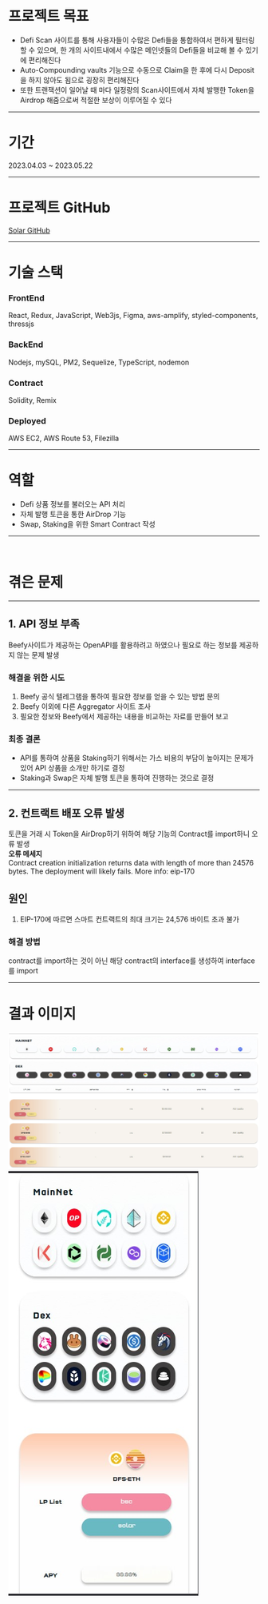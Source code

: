 # 프로젝트 목표

- Defi Scan 사이트를 통해 사용자들이 수많은 Defi들을 통합하여서 편하게 필터링 할 수 있으며, 한 개의 사이트내에서 수많은 메인넷들의 Defi들을 비교해 볼 수 있기에 편리해진다
- Auto-Compounding vaults 기능으로 수동으로 Claim을 한 후에 다시 Deposit을 하지 않아도 됨으로 굉장히 편리해진다
- 또한 트랜잭션이 일어날 때 마다 일정량의 Scan사이트에서 자체 발행한 Token을 Airdrop 해줌으로써 적절한 보상이 이루어질 수 있다

---

# 기간

2023.04.03 ~ 2023.05.22

---

# 프로젝트 GitHub

[Solar GitHub](https://github.com/rainbow96bear/Solar)

---

# 기술 스택
### FrontEnd

React, Redux, JavaScript, Web3js, Figma, aws-amplify, styled-components, thressjs

### BackEnd

Nodejs, mySQL, PM2, Sequelize, TypeScript, nodemon

### Contract

Solidity, Remix

### Deployed

AWS EC2, AWS Route 53, Filezilla

-----

# 역할

- Defi 상품 정보를 불러오는 API 처리
- 자체 발행 토큰을 통한 AirDrop 기능
- Swap, Staking을 위한 Smart Contract 작성

---

<br>

# 겪은 문제

---

## 1. API 정보 부족

Beefy사이트가 제공하는 OpenAPI를 활용하려고 하였으나 필요로 하는 정보를 제공하지 않는 문제 발생

### 해결을 위한 시도

1. Beefy 공식 텔레그램을 통하여 필요한 정보를 얻을 수 있는 방법 문의
2. Beefy 이외에 다른 Aggregator 사이트 조사
3. 필요한 정보와 Beefy에서 제공하는 내용을 비교하는 자료를 만들어 보고

### 최종 결론

- API를 통하여 상품을 Staking하기 위해서는 가스 비용의 부담이 높아지는 문제가 있어 API 상품을 소개만 하기로 결정
- Staking과 Swap은 자체 발행 토큰을 통하여 진행하는 것으로 결정

---

## 2. 컨트랙트 배포 오류 발생

토큰을 거래 시 Token을 AirDrop하기 위하여 해당 기능의 Contract를 import하니 오류 발생  
**오류 메세지**  
Contract creation initialization returns data with length of more than 24576 bytes. The deployment will likely fails. More info: eip-170

## 원인

1. EIP-170에 따르면 스마트 컨트랙트의 최대 크기는 24,576 바이트 초과 불가

### 해결 방법

contract를 import하는 것이 아닌 해당 contract의 interface를 생성하여 interface를 import

---

# 결과 이미지

<img src="/assets/Pasted image 20231129155427.png">
<img src="/assets/Pasted image 20231129155451.png">
